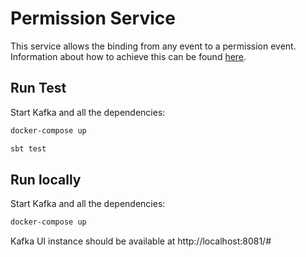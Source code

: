# Permission Service

This service allows the binding from any event to a permission event.
Information about how to achieve this can be found [here](expression-dsl.md).

## Run Test

Start Kafka and all the dependencies:
```bash
docker-compose up
```

```bash
sbt test
```

## Run locally 

Start Kafka and all the dependencies:
```bash
docker-compose up
```
Kafka UI instance should be available at http://localhost:8081/#

